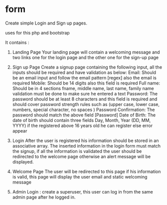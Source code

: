 # form

Create simple Login and Sign up pages.

uses for this php and bootstrap

It contains :

1. Landing Page 
Your landing page will contain a welcoming message and two links one for the login page and the other one for the sign-up page 

2. Sign up Page 
Create a signup page containing the following input, all the inputs should be required and have validation as below:
Email: Should be an email input and follow the email pattern [regex] also the email is required
Mobile: Should be 14 digits also this field is required 
Full name: Should be in 4 sections fname, middle name, last name, family name validation must be done to make sure he entered a text 
Password: The password should be at least 8 characters and this field is required and should cover password strength rules such as (upper case, lower case, numbers, special character, no spaces ) 
Password Confirmation: The password should match the above field [Password]
Date of Birth: The date of birth should contain three fields Day, Month, Year (DD, MM, YYYY) if the registered above 16 years old he can register else error appear 

3.  Login
After the user is registered his information should be stored in an associative array. The inserted information in the login form must match the signup, if all the information is validated the user should be redirected to the welcome page otherwise an alert message will be displayed.

4. Welcome Page 
The user will be redirected to this page if his information is valid, this page will display the user email and static welcoming message 

5. Admin Login : 
 create a superuser, this user can log in from the same admin page after he logged in.  
